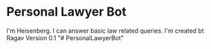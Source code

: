 # Personal Lawyer Bot
I'm Heisenberg. I can answer basic law related queries. I'm created bt Ragav
Version 0.1
"# PersonalLawyerBot" 
